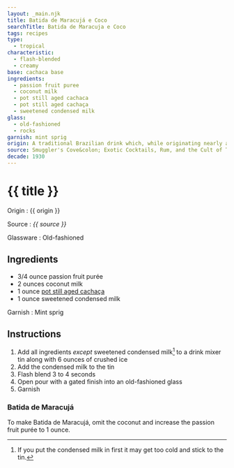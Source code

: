 ```yaml
---
layout: _main.njk
title: Batida de Maracujá e Coco
searchTitle: Batida de Maracuja e Coco
tags: recipes
type:
  - tropical
characteristic:
  - flash-blended
  - creamy
base: cachaca base
ingredients:
  - passion fruit puree
  - coconut milk
  - pot still aged cachaca
  - pot still aged cachaça
  - sweetened condensed milk
glass:
  - old-fashioned
  - rocks
garnish: mint sprig
origin: A traditional Brazilian drink which, while originating nearly a century ago, only gained sufficient popularity to be considered a <q>national drink</q> in the 1960s. <em>Batida</em> is Portuguese for <q>shaken</q> or <q>milk shake.</q> When made with coconut milk, it is Batida de Coco; with passion fruit, Batida de Maracujá. Combine them to make Batida de Maracujá e Coco.
source: Smuggler's Cove&colon; Exotic Cocktails, Rum, and the Cult of Tiki
decade: 1930
---
```

<!-- markdownlint-disable MD025 -->
# {{ title }}
<!-- markdownlint-disable MD025 -->

Origin
  : {{ origin }}

Source
  : <cite>{{ source }}</cite>

Glassware
  : Old-fashioned

## Ingredients

* 3/4 ounce passion fruit purée
* 2 ounces coconut milk
* 1 ounce [pot still aged cachaça](/rums/06-rhum-pot-still-aged-cachaca/)
* 1 ounce sweetened condensed milk

Garnish
  : Mint sprig

## Instructions

1. Add all ingredients *except* sweetened condensed milk[^1] to a drink mixer tin along with 6 ounces of crushed ice
2. Add the condensed milk to the tin
3. Flash blend 3 to 4 seconds
4. Open pour with a gated finish into an old-fashioned glass
5. Garnish

[^1]: If you put the condensed milk in first it may get too cold and stick to the tin.

<tiki-callout type="note">

### Batida de Maracujá

  To make Batida de Maracujá, omit the coconut and increase the passion fruit purée to 1 ounce.

</tiki-callout>
